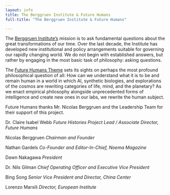 ```yaml
---
layout: info
title: The Berggruen Institute & Future Humans
full-title: "The Berggruen Institute & Future Humans"

---
```



The [Berggruen Institute’s](https://berggruen.org/) mission is to ask fundamental questions about the great transformations of our time. Over the last decade, the Institute has developed new institutional and policy arrangements suitable for governing our rapidly changing world. We do not begin with established answers, but rather by engaging in the most basic task of philosophy: asking questions. 

The [Future Humans Theme](https://berggruen.org/themes/future-humans) sets its sights on perhaps the most profound philosophical question of all: How can we understand what it is to be and remain human in a world in which AI, synthetic biologies, and explorations of the cosmos are rewriting categories of life, mind, and the planetary? As we enact empirical philosophy alongside unprecedented forms of intelligence and create new ones in our labs, we rewrite the human subject. 

Future Humans thanks Mr. Nicolas Berggruen and the Leadership Team for their support of this project. 

Dr. Claire Isabel Webb _Future Histories Project Lead /
Associate Director, Future Humans_

Nicolas Berggruen
_Chairman and Founder_

Nathan Gardels 
_Co-Founder and Editor-In-Chief, Noema Magazine_

Dawn Nakagawa
_President_

Dr. Nils Gilman
_Chief Operating Officer and Executive Vice President_

Bing Song
_Senior Vice President and Director, China Center_

Lorenzo Marsili
_Director, European Institute_
